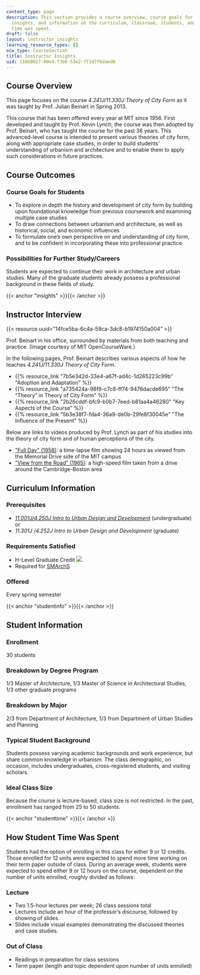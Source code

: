 ```yaml
---
content_type: page
description: This section provides a course overview, course goals for students, instructor
  insights, and information on the curriculum, classroom, students, and how student
  time was spent.
draft: false
layout: instructor_insights
learning_resource_types: []
ocw_type: CourseSection
title: Instructor Insights
uid: 116b0027-00e4-f3b6-53e2-ff1d7f6daed8
---
```

## Course Overview

This page focuses on the course *4.241J/11.330J* *Theory of City Form* as it was taught by Prof. Julian Beinart in Spring 2013.

This course that has been offered every year at MIT since 1956. First developed and taught by Prof. Kevin Lynch, the course was then adopted by Prof. Beinart, who has taught the course for the past 36 years. This advanced-level course is intended to present various theories of city form, along with appropriate case studies, in order to build students’ understanding of urbanism and architecture and to enable them to apply such considerations in future practices.

## Course Outcomes

### Course Goals for Students

- To explore in depth the history and development of city form by building upon foundational knowledge from previous coursework and examining multiple case studies
- To draw connections between urbanism and architecture, as well as historical, social, and economic influences
- To formulate one’s own perspective on and understanding of city form, and to be confident in incorporating these into professional practice

### Possibilities for Further Study/Careers

Students are expected to continue their work in architecture and urban studies. Many of the graduate students already possess a professional background in these fields of study.

{{< anchor "insights" >}}{{< /anchor >}}

## Instructor Interview

{{< resource uuid="14fce5ba-6c4a-59ca-3dc8-b1974150a004" >}}

Prof. Beinart in his office, surrounded by materials from both teaching and practice. (Image courtesy of MIT OpenCourseWare.)

In the following pages, Prof. Beinart describes various aspects of how he teaches *4.241J/11.330J* *Theory of City Form*.

- {{% resource_link "7b5e342d-33e4-a67f-ad4c-1d265223c99b" "Adoption and Adaptation" %}}
- {{% resource_link "a735424a-98f6-c7c8-ff74-9476dacde695" "The “Theory” in Theory of City Form" %}}
- {{% resource_link "2b26cddf-bfc9-b0b7-7eed-b81aa4a46280" "Key Aspects of the Course" %}}
- {{% resource_link "5b3e38f7-fda4-36a9-de0b-29fe8f30045e" "The Influence of the Present" %}}

Below are links to videos produced by Prof. Lynch as part of his studies into the theory of city form and of human perceptions of the city.

- ["Full Day" (1958)](http://teachingexcellence.mit.edu/from-the-vault/full-day-1958-kevin-lynch): a time-lapse film showing 24 hours as viewed from the Memorial Drive side of the MIT campus
- ["View from the Road" (1965)](http://teachingexcellence.mit.edu/from-the-vault/view-from-the-road-series-1965-kevin-lynch): a high-speed film taken from a drive around the Cambridge-Boston area

## Curriculum Information

### Prerequisites

- [*11.001J/4.250J* *Intro to Urban Design and Development*](/courses/11-001j-introduction-to-urban-design-and-development-spring-2006) (undergraduate) or
- *11.301J /4.252J Intro to Urban Design and Development* (graduate)

### Requirements Satisfied

- H-Level Graduate Credit ![](/images/educator/icon-question-hlevel.png)
- Required for [SMArchS](https://architecture.mit.edu/architecture-urbanism)

### Offered

Every spring semester

{{< anchor "studentinfo" >}}{{< /anchor >}}

## Student Information

### Enrollment

30 students

### Breakdown by Degree Program

1/3 Master of Architecture, 1/3 Master of Science in Architectural Studies, 1/3 other graduate programs

### Breakdown by Major

2/3 from Department of Architecture, 1/3 from Department of Urban Studies and Planning

### Typical Student Background

Students possess varying academic backgrounds and work experience, but share common knowledge in urbanism. The class demographic, on occasion, includes undergraduates, cross-registered students, and visiting scholars.

### Ideal Class Size

Because the course is lecture-based, class size is not restricted. In the past, enrollment has ranged from 25 to 50 students.

{{< anchor "studenttime" >}}{{< /anchor >}}

## How Student Time Was Spent

Students had the option of enrolling in this class for either 9 or 12 credits. Those enrolled for 12 units were expected to spend more time working on their term paper outside of class. During an average week, students were expected to spend either 9 or 12 hours on the course, dependent on the number of units enrolled, roughly divided as follows:

### Lecture

- Two 1.5-hour lectures per week; 26 class sessions total
- Lectures include an hour of the professor’s discourse, followed by showing of slides.
- Slides include visual examples demonstrating the discussed theories and case studies.

### Out of Class

- Readings in preparation for class sessions
- Term paper (length and topic dependent upon number of units enrolled)